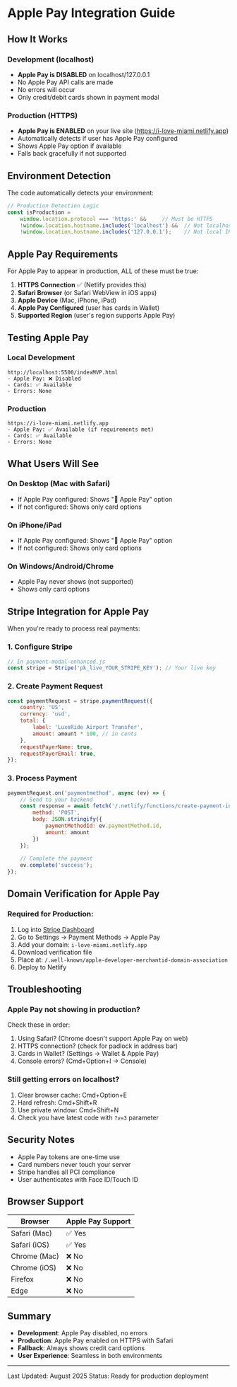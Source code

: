 # Apple Pay Integration Guide

## How It Works

### Development (localhost)
- **Apple Pay is DISABLED** on localhost/127.0.0.1
- No Apple Pay API calls are made
- No errors will occur
- Only credit/debit cards shown in payment modal

### Production (HTTPS)
- **Apple Pay is ENABLED** on your live site (https://i-love-miami.netlify.app)
- Automatically detects if user has Apple Pay configured
- Shows Apple Pay option if available
- Falls back gracefully if not supported

## Environment Detection

The code automatically detects your environment:

```javascript
// Production Detection Logic
const isProduction = 
    window.location.protocol === 'https:' &&     // Must be HTTPS
    !window.location.hostname.includes('localhost') &&  // Not localhost
    !window.location.hostname.includes('127.0.0.1');    // Not local IP
```

## Apple Pay Requirements

For Apple Pay to appear in production, ALL of these must be true:

1. **HTTPS Connection** ✅ (Netlify provides this)
2. **Safari Browser** (or Safari WebView in iOS apps)
3. **Apple Device** (Mac, iPhone, iPad)
4. **Apple Pay Configured** (user has cards in Wallet)
5. **Supported Region** (user's region supports Apple Pay)

## Testing Apple Pay

### Local Development
```
http://localhost:5500/indexMVP.html
- Apple Pay: ❌ Disabled
- Cards: ✅ Available
- Errors: None
```

### Production
```
https://i-love-miami.netlify.app
- Apple Pay: ✅ Available (if requirements met)
- Cards: ✅ Available
- Errors: None
```

## What Users Will See

### On Desktop (Mac with Safari)
- If Apple Pay configured: Shows "🍎 Apple Pay" option
- If not configured: Shows only card options

### On iPhone/iPad
- If Apple Pay configured: Shows "🍎 Apple Pay" option
- If not configured: Shows only card options

### On Windows/Android/Chrome
- Apple Pay never shows (not supported)
- Shows only card options

## Stripe Integration for Apple Pay

When you're ready to process real payments:

### 1. Configure Stripe
```javascript
// In payment-modal-enhanced.js
const stripe = Stripe('pk_live_YOUR_STRIPE_KEY'); // Your live key
```

### 2. Create Payment Request
```javascript
const paymentRequest = stripe.paymentRequest({
    country: 'US',
    currency: 'usd',
    total: {
        label: 'LuxeRide Airport Transfer',
        amount: amount * 100, // in cents
    },
    requestPayerName: true,
    requestPayerEmail: true,
});
```

### 3. Process Payment
```javascript
paymentRequest.on('paymentmethod', async (ev) => {
    // Send to your backend
    const response = await fetch('/.netlify/functions/create-payment-intent', {
        method: 'POST',
        body: JSON.stringify({
            paymentMethodId: ev.paymentMethod.id,
            amount: amount
        })
    });
    
    // Complete the payment
    ev.complete('success');
});
```

## Domain Verification for Apple Pay

### Required for Production:
1. Log into [Stripe Dashboard](https://dashboard.stripe.com)
2. Go to Settings → Payment Methods → Apple Pay
3. Add your domain: `i-love-miami.netlify.app`
4. Download verification file
5. Place at: `/.well-known/apple-developer-merchantid-domain-association`
6. Deploy to Netlify

## Troubleshooting

### Apple Pay not showing in production?

Check these in order:
1. Using Safari? (Chrome doesn't support Apple Pay on web)
2. HTTPS connection? (check for padlock in address bar)
3. Cards in Wallet? (Settings → Wallet & Apple Pay)
4. Console errors? (Cmd+Option+I → Console)

### Still getting errors on localhost?

1. Clear browser cache: Cmd+Option+E
2. Hard refresh: Cmd+Shift+R
3. Use private window: Cmd+Shift+N
4. Check you have latest code with `?v=3` parameter

## Security Notes

- Apple Pay tokens are one-time use
- Card numbers never touch your server
- Stripe handles all PCI compliance
- User authenticates with Face ID/Touch ID

## Browser Support

| Browser | Apple Pay Support |
|---------|------------------|
| Safari (Mac) | ✅ Yes |
| Safari (iOS) | ✅ Yes |
| Chrome (Mac) | ❌ No |
| Chrome (iOS) | ❌ No |
| Firefox | ❌ No |
| Edge | ❌ No |

## Summary

- **Development**: Apple Pay disabled, no errors
- **Production**: Apple Pay enabled on HTTPS with Safari
- **Fallback**: Always shows credit card options
- **User Experience**: Seamless in both environments

---

Last Updated: August 2025
Status: Ready for production deployment